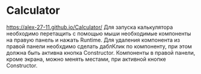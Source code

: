 # Calculator
https://alex-27-11.github.io/Calculator/
Для запуска калькулятора необходимо перетащить с помощью мыши необходимые компоненты на правую панель и нажать Runtime.
			Для удаления компонента из правой панели необхдимо сделать даблКлик по компоненту, при этом должна быть активна кнопка Constructor.
			Компоненты в правой панели, кроме экрана, можно менять местами, при активной кнопке Constructor.

